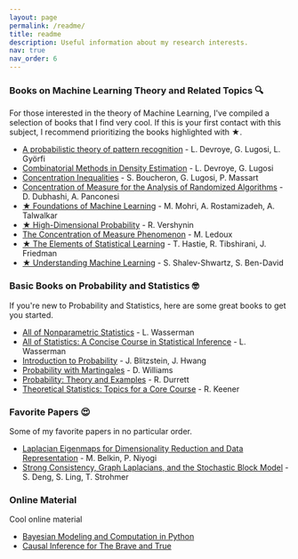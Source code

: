 ```yaml
---
layout: page
permalink: /readme/
title: readme
description: Useful information about my research interests.
nav: true
nav_order: 6
---
```


### Books on Machine Learning Theory and Related Topics 🔍

For those interested in the theory of Machine Learning, I've compiled a selection of books that I find very cool. If this is your first contact with this subject, I recommend prioritizing the books highlighted with ★.

- [A probabilistic theory of pattern recognition](https://www.szit.bme.hu/~gyorfi/pbook.pdf) - L. Devroye, G. Lugosi, L. Györfi
- [Combinatorial Methods in Density Estimation](https://link.springer.com/book/10.1007/978-1-4613-0125-7) - L. Devroye, G. Lugosi
- [Concentration Inequalities](https://academic.oup.com/book/26549) - S. Boucheron, G. Lugosi, P. Massart
- [Concentration of Measure for the Analysis of Randomized Algorithms](http://wwwusers.di.uniroma1.it/~ale/Papers/master.pdf) - D. Dubhashi, A. Panconesi
- [★ Foundations of Machine Learning](https://cs.nyu.edu/~mohri/mlbook/) - M. Mohri, A. Rostamizadeh, A. Talwalkar
- [★ High-Dimensional Probability](https://www.math.uci.edu/~rvershyn/papers/HDP-book/HDP-book.html) - R. Vershynin
- [The Concentration of Measure Phenomenon](https://www.ams.org/books/surv/089/surv089-endmatter.pdf) - M. Ledoux
- [★ The Elements of Statistical Learning](https://hastie.su.domains/Papers/ESLII.pdf) - T. Hastie, R. Tibshirani, J. Friedman
- [★ Understanding Machine Learning](https://www.cs.huji.ac.il/~shais/UnderstandingMachineLearning/copy.html) - S. Shalev-Shwartz, S. Ben-David

### Basic Books on Probability and Statistics 🤓

If you're new to Probability and Statistics, here are some great books to get you started.

- [All of Nonparametric Statistics](https://www.stat.cmu.edu/~larry/all-of-nonpar/index.html) - L. Wasserman
- [All of Statistics: A Concise Course in Statistical Inference](https://www.stat.cmu.edu/~larry/all-of-statistics/) - L. Wasserman
- [Introduction to Probability](https://www.crcpress.com/Introduction-to-Probability/Blitzstein-Hwang/p/book/9781138369917) - J. Blitzstein, J. Hwang
- [Probability with Martingales](https://www.cambridge.org/highereducation/books/probability-with-martingales/B4CFCE0D08930FB46C6E93E775503926#overview) - D. Williams
- [Probability: Theory and Examples](https://services.math.duke.edu/~rtd/PTE/PTE5_011119.pdf) - R. Durrett
- [Theoretical Statistics: Topics for a Core Course](https://link.springer.com/book/10.1007/978-0-387-93839-4) - R. Keener

### Favorite Papers 😍

Some of my favorite papers in no particular order.

- [Laplacian Eigenmaps for Dimensionality Reduction and Data Representation](https://www2.imm.dtu.dk/projects/manifold/Papers/Laplacian.pdf) - M. Belkin, P. Niyogi
- [Strong Consistency, Graph Laplacians, and the Stochastic Block Model](https://jmlr.csail.mit.edu/papers/volume22/20-391/20-391.pdf) - S. Deng, S. Ling, T. Strohmer

### Online Material

Cool online material 

- [Bayesian Modeling and Computation in Python](https://bayesiancomputationbook.com/welcome.html#)
- [Causal Inference for The Brave and True](https://matheusfacure.github.io/python-causality-handbook/landing-page.html)
